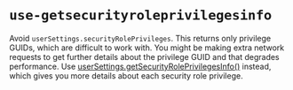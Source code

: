 # `use-getsecurityroleprivilegesinfo`

Avoid `userSettings.securityRolePrivileges`. This returns only privilege GUIDs, which are difficult to work with. You might be making extra network requests to get further details about the privilege GUID and that degrades performance. Use [userSettings.getSecurityRolePrivilegesInfo()](https://docs.microsoft.com/power-apps/developer/model-driven-apps/clientapi/reference/xrm-utility/getglobalcontext/usersettings#getsecurityroleprivilegesinfo) instead, which gives you more details about each security role privilege.
